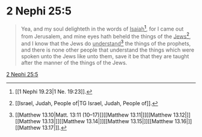 # 2 Nephi 25:5

> Yea, and my soul delighteth in the words of <u>Isaiah</u>[^a], for I came out from Jerusalem, and mine eyes hath beheld the things of the <u>Jews</u>[^b], and I know that the Jews do <u>understand</u>[^c] the things of the prophets, and there is none other people that understand the things which were spoken unto the Jews like unto them, save it be that they are taught after the manner of the things of the Jews.

[2 Nephi 25:5](https://www.churchofjesuschrist.org/study/scriptures/bofm/2-ne/25?lang=eng&id=p5#p5)


[^a]: [[1 Nephi 19.23|1 Ne. 19:23]].  
[^b]: [[Israel, Judah, People of|TG Israel, Judah, People of]].  
[^c]: [[Matthew 13.10|Matt. 13:11 (10–17)]][[Matthew 13.11|]][[Matthew 13.12|]][[Matthew 13.13|]][[Matthew 13.14|]][[Matthew 13.15|]][[Matthew 13.16|]][[Matthew 13.17|]].  
